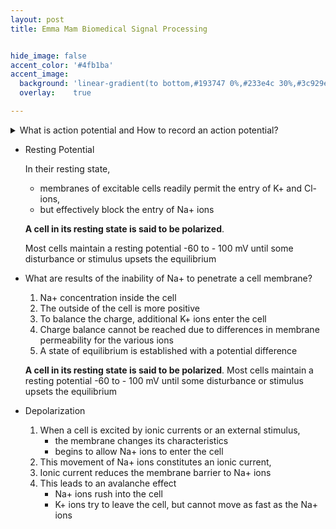 ```yaml
---
layout: post
title: Emma Mam Biomedical Signal Processing


hide_image: false
accent_color: '#4fb1ba'
accent_image:
  background: 'linear-gradient(to bottom,#193747 0%,#233e4c 30%,#3c929e 50%,#d5d5d4 70%,#cdccc8 100%)'
  overlay:    true

---
```


<details>
<summary>What is action potential and How to record an action potential?</summary>

1. The action potential is the basic component of all bioelectrical signals 
2. provides information on the nature of physiological activity at the single-cell level
3. accompanies the mechanical contraction of a single cell when stimulated by an electrical current
4. is caused by the flow of Na+, K+, Cl-, and other ions across the cell membrane

Recording an action potential requires

- isolation of a single cell
- microelectrodes with tips of the order of a few micrometers

    To stimulate the cell and record the response
 </details>
  
- Resting Potential
    
    In their resting state, 
    
    - membranes of excitable cells readily permit the entry of K+ and Cl- ions,
    - but effectively block the entry of Na+ ions
    
    **A cell in its resting state is said to be polarized**. 
    
    Most cells maintain a resting potential  -60 to - 100 mV until some disturbance or stimulus upsets the equilibrium
    
- What are results of the inability of Na+ to penetrate a cell membrane?
    1. Na+ concentration inside the cell
    2. The outside of the cell is more positive
    3. To balance the charge, additional K+ ions enter the cell
    4. Charge balance cannot be reached due to differences in membrane permeability for the various ions
    5. A state of equilibrium is established with a potential difference
    
    **A cell in its resting state is said to be polarized**. Most cells maintain a resting potential  -60 to - 100 mV until some disturbance or stimulus upsets the equilibrium
    
- Depolarization
    1. When a cell is excited by ionic currents or an external stimulus,
        - the membrane changes its characteristics
        - begins to allow Na+ ions to enter the cell
    2. This movement of Na+ ions constitutes an ionic current, 
    3. Ionic current reduces the membrane barrier to Na+ ions
    4. This leads to an avalanche effect
        - Na+ ions rush into the cell
        - K+ ions try to leave the cell, but cannot move as fast as the Na+ ions
